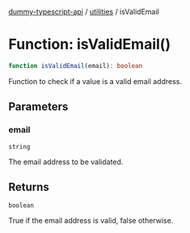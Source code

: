 [dummy-typescript-api](../../index.md) / [utilities](../index.md) / isValidEmail

# Function: isValidEmail()

```ts
function isValidEmail(email): boolean
```

Function to check if a value is a valid email address.

## Parameters

### email

`string`

The email address to be validated.

## Returns

`boolean`

True if the email address is valid, false otherwise.
